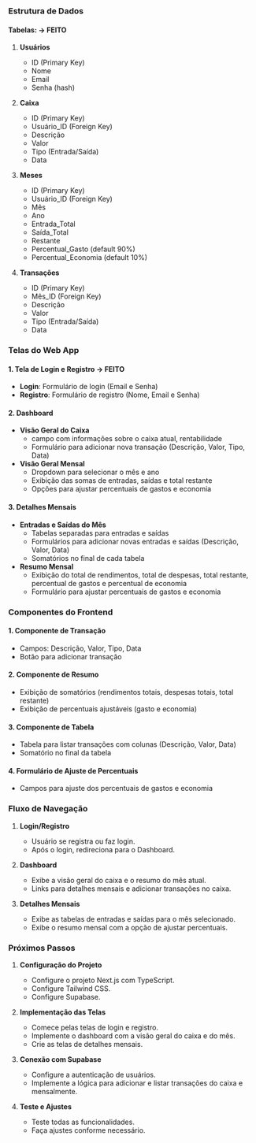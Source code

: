 
### Estrutura de Dados
#### Tabelas: -> FEITO

1. **Usuários**
   - ID (Primary Key)
   - Nome
   - Email
   - Senha (hash)

2. **Caixa**
   - ID (Primary Key)
   - Usuário_ID (Foreign Key)
   - Descrição
   - Valor
   - Tipo (Entrada/Saída)
   - Data

3. **Meses**
   - ID (Primary Key)
   - Usuário_ID (Foreign Key)
   - Mês
   - Ano
   - Entrada_Total
   - Saída_Total
   - Restante
   - Percentual_Gasto (default 90%)
   - Percentual_Economia (default 10%)

4. **Transações**
   - ID (Primary Key)
   - Mês_ID (Foreign Key)
   - Descrição
   - Valor
   - Tipo (Entrada/Saída)
   - Data

### Telas do Web App

#### 1. Tela de Login e Registro -> FEITO
   - **Login**: Formulário de login (Email e Senha)
   - **Registro**: Formulário de registro (Nome, Email e Senha)

#### 2. Dashboard
   - **Visão Geral do Caixa**
     - campo com informações sobre o caixa atual, rentabilidade 
     - Formulário para adicionar nova transação (Descrição, Valor, Tipo, Data)
   - **Visão Geral Mensal**
     - Dropdown para selecionar o mês e ano
     - Exibição das somas de entradas, saídas e total restante
     - Opções para ajustar percentuais de gastos e economia

#### 3. Detalhes Mensais
   - **Entradas e Saídas do Mês**
     - Tabelas separadas para entradas e saídas
     - Formulários para adicionar novas entradas e saídas (Descrição, Valor, Data)
     - Somatórios no final de cada tabela
   - **Resumo Mensal**
     - Exibição do total de rendimentos, total de despesas, total restante, percentual de gastos e percentual de economia
     - Formulário para ajustar percentuais de gastos e economia

### Componentes do Frontend

#### 1. Componente de Transação
   - Campos: Descrição, Valor, Tipo, Data
   - Botão para adicionar transação

#### 2. Componente de Resumo
   - Exibição de somatórios (rendimentos totais, despesas totais, total restante)
   - Exibição de percentuais ajustáveis (gasto e economia)

#### 3. Componente de Tabela
   - Tabela para listar transações com colunas (Descrição, Valor, Data)
   - Somatório no final da tabela

#### 4. Formulário de Ajuste de Percentuais
   - Campos para ajuste dos percentuais de gastos e economia

### Fluxo de Navegação

1. **Login/Registro**
   - Usuário se registra ou faz login.
   - Após o login, redireciona para o Dashboard.

2. **Dashboard**
   - Exibe a visão geral do caixa e o resumo do mês atual.
   - Links para detalhes mensais e adicionar transações no caixa.

3. **Detalhes Mensais**
   - Exibe as tabelas de entradas e saídas para o mês selecionado.
   - Exibe o resumo mensal com a opção de ajustar percentuais.

### Próximos Passos

1. **Configuração do Projeto**
   - Configure o projeto Next.js com TypeScript.
   - Configure Tailwind CSS.
   - Configure Supabase.

2. **Implementação das Telas**
   - Comece pelas telas de login e registro.
   - Implemente o dashboard com a visão geral do caixa e do mês.
   - Crie as telas de detalhes mensais.

3. **Conexão com Supabase**
   - Configure a autenticação de usuários.
   - Implemente a lógica para adicionar e listar transações do caixa e mensalmente.

4. **Teste e Ajustes**
   - Teste todas as funcionalidades.
   - Faça ajustes conforme necessário.

